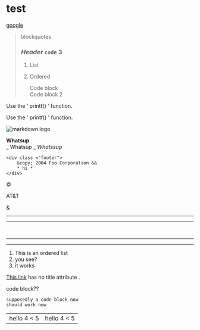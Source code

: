 test
========

[google](http://google.com)

> blockquotes
>### *Header* `code` 3
> 1. List
> 2. Ordered
>
>
>		Code block  
>		Code block 2

Use the  ‘ printf() ‘  function.  

Use the  ' printf() '  function.

![markdown logo](https://upload.wikimedia.org/wikipedia/commons/4/48/Markdown-mark.svg)

__Whatsup__ <br />
 _ Whatsup _ 
 _Whatssup_

	<div class ="footer">
		&copy; 2004 Foo Corporation &&
		* hi *
	</div>


&copy;

AT&T

&amp;

***

<hr />
<br />

* * *

*****


1. This is an ordered list
2. you see?
99. it works

[This link](http://images.google.com/images?num=30&q=larry+bird) has no title attribute .

code block??
    
    supposedly a code block now
    should work now

<table>
	<tr>
		<td>hello 4 < 5</td>
		<td>hello 4 < 5</td>
	</tr>
<table>  

